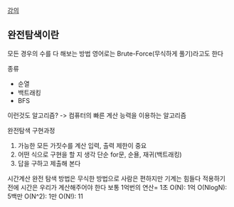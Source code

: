 [강의](https://www.youtube.com/watch?v=V_Z77_klksI&list=PLBdD-Necee4nHCmsBQPMmlQz8IYn489zz&index=2)
## 완전탐색이란
모든 경우의 수를 다 해보는 방법
영어로는 Brute-Force(무식하게 풀기)라고도 한다

종류
* 순열
* 백트래킹
* BFS

이런것도 알고리즘?
-> 컴퓨터의 빠른 계산 능력을 이용하는 알고리즘

완전탐색 구현과정
1. 가능한 모든 가짓수를 계산
입력, 출력 제한이 중요
2. 어떤 식으로 구현을 할 지 생각
단순 for문, 순욜, 재귀(백트래킹)
3. 답을 구하고 제출해 본다

시간계산
완전 탐색 방법은 무식한 방법으로 사람은 편하지만 기계는 힘들다
적용하기 전에 시간은 우리가 계산해주어야 한다
보통 1억번의 연산= 1초
O(N): 1억
O(NlogN): 5백만
O(N^2): 1만
O(N!): 11